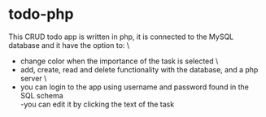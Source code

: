 # todo-php
This CRUD todo app is written in php, it is connected to the MySQL database and it have the option to: \
- change color when the importance of the task is selected \
- add, create, read and delete functionality with the database, and a php server \
- you can login to the app using username and password found in the SQL schema \
-you can edit it by clicking the text of the task 
